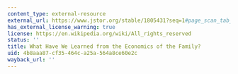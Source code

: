 ```yaml
---
content_type: external-resource
external_url: https://www.jstor.org/stable/1805431?seq=1#page_scan_tab_contents
has_external_license_warning: true
license: https://en.wikipedia.org/wiki/All_rights_reserved
status: ''
title: What Have We Learned from the Economics of the Family?
uid: 4b8aaa87-cf35-464c-a25a-564a8ce60e2c
wayback_url: ''
---
```

